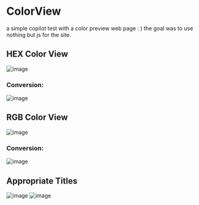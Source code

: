 # ColorView
a simple copilot test with a color preview web page : )
the goal was to use nothing but js for the site.


## HEX Color View
![image](https://user-images.githubusercontent.com/56762784/144741507-9dcfe948-2383-453f-bb25-8548416d56f8.png)
### Conversion:
![image](https://user-images.githubusercontent.com/56762784/144741602-eaeeac3a-1f96-4b70-b17a-90c6541c42f3.png)


## RGB Color View
![image](https://user-images.githubusercontent.com/56762784/144741523-a89d115c-e5e6-40ba-aca5-5e2dcdd3023d.png)
### Conversion:
![image](https://user-images.githubusercontent.com/56762784/144741613-a17fe57d-3d25-44c1-af5a-d79c77435294.png)


## Appropriate Titles
![image](https://user-images.githubusercontent.com/56762784/144741571-e673cbf5-0b84-4f68-b858-1f33ffcaddeb.png)
![image](https://user-images.githubusercontent.com/56762784/144741537-ed67597e-ee3b-48e9-90ed-080a47862e0d.png)
